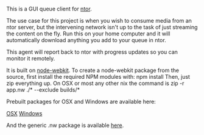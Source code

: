 This is a GUI queue client for [ntor](https://github.com/davidbanham/ntor/ "ntor github repository").

The use case for this project is when you wish to consume media from an ntor server, but the intervening network isn't up to the task of just streaming the content on the fly. Run this on your home computer and it will automatically download anything you add to your queue in ntor.

This agent will report back to ntor with progress updates so you can monitor it remotely.

It is built on [node-webkit](https://github.com/rogerwang/node-webkit "node-webkit github repository"). To create a node-webkit package from the source, first install the required NPM modules with:
	npm install
 Then, just zip everything up. On OSX or most any other nix the command is
	zip -r app.nw ./* --exclude builds/\*

Prebuilt packages for OSX and Windows are available here:

[OSX](https://s3.amazonaws.com/ntor-client-gui/0.1.0/osx/ntor-client-gui.app.zip "Compilied OSX binary")
[Windows](https://s3.amazonaws.com/ntor-client-gui/0.1.0/windows/ntor-gui.zip "Compilied Windows binary")

And the generic .nw package is available [here](https://s3.amazonaws.com/ntor-client-gui/0.1.0/app.nw "Compiled .nw package").
